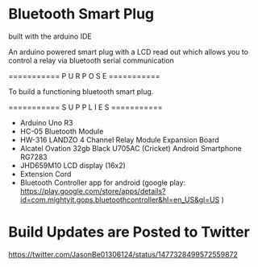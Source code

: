 # Bluetooth Smart Plug
built with the arduino IDE

An arduino powered smart plug with a LCD read out which allows you to control a relay via bluetooth serial communication

 =========== P U R P O S E ===========

To build a functioning bluetooth smart plug.

 =========== S U P P L I E S ===========
 - Arduino Uno R3
 - HC-05 Bluetooth Module
 - HW-316 LANDZO 4 Channel Relay Module Expansion Board
 - Alcatel Ovation 32gb Black U705AC (Cricket) Android Smartphone RG7283 
 - JHD659M10 LCD display (16x2)
 - Extension Cord
 - Bluetooth Controller app for android (google play: https://play.google.com/store/apps/details?id=com.mightyit.gops.bluetoothcontroller&hl=en_US&gl=US )
 
 # Build Updates are Posted to Twitter
 https://twitter.com/JasonBe01306124/status/1477328499572559872



